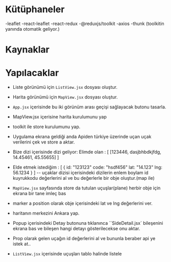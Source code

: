 # Kütüphaneler

-leaflet
-react-leaflet
-react-redux
-@reduxjs/toolkit
-axios
-thunk (toolkitin yanında otomatik geliyor.)

# Kaynaklar

# Yapılacaklar

- Liste görünümü için `ListView.jsx` dosyası oluştur.
- Harita görünümü için `MapView.jsx` dosyası oluştur.
- `App.jsx` içerisinde bu iki görünüm arası geçişi sağlayacak butonu tasarla.
- MapView.jsx içerisine harita kurulumunu yap
- toolkit ile store kurulumunu yap.
- Uygulama ekrana geldiği anda Apiden türkiye üzerinde uçan uçak verilerini çek ve store a aktar.
- Bize dizi içerisinde dizi geliyor: Elimde olan : [
  [123446, dasjbhbdkjfdg, 14.45461, 45.55655]
  ]

- Elde etmek istediğim : [
  {
  id: "123123"
  code: "hsdf456"
  lat: "14.123"
  lng: 56.1234
  }
  ]
  -- uçaklar dizisi içerisindeki dizilerin enlem boylam id kuyrukkodu değerlerini al ve bu değerlerle bir obje oluştur.(map ile)
- `MapView.jsx` sayfasında store da tutulan uçuşlar(plane) herbir obje için ekrana bir tane imleç bas
- marker a position olarak obje içerisindeki lat ve lng değerlerini ver.
- haritanın merkezini Ankara yap.
- Popup içerisindeki Detay butonuna tıklanınca ``SideDetail.jsx` bileşenini ekrana bas ve bileşen hangi detayı gösterilecekse onu aktar.
- Prop olarak gelen uçağın id değerlerini al ve bununla beraber api ye istek at..
- `ListView.jsx` içerisinde uçuşları tablo halinde listele
